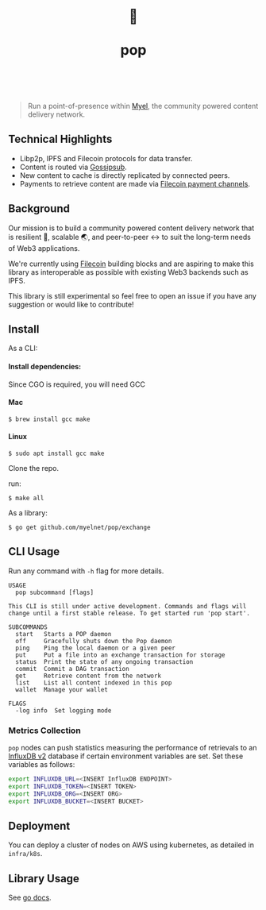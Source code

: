 <h1 align="center">
	<br>
	  	🍿
	<br>
	<br>
	pop
	<br>
	<br>
	<br>
</h1>

> Run a point-of-presence within [Myel](https://www.myel.network/), the community powered content delivery network.


## Technical Highlights

- Libp2p, IPFS and Filecoin protocols for data transfer.
- Content is routed via [Gossipsub](https://github.com/libp2p/specs/tree/master/pubsub/gossipsub).
- New content to cache is directly replicated by connected peers.
- Payments to retrieve content are made via [Filecoin payment channels](https://spec.filecoin.io/systems/filecoin_token/payment_channels/).  

## Background

Our mission is to build a community powered content delivery network that is resilient 🦾, scalable 🌏, and peer-to-peer ↔️ to suit the long-term needs of Web3 applications.

We're currently using [Filecoin](https://filecoin.io/) building blocks and are aspiring to make this library as interoperable as possible with existing Web3 backends such as IPFS.

This library is still experimental so feel free to open an issue if you have any suggestion or would like to contribute!

## Install

As a CLI:

#### Install dependencies:
Since CGO is required, you will need GCC

#### Mac
```commandline
$ brew install gcc make
```

#### Linux
```commandline
$ sudo apt install gcc make
```

Clone the repo.

run:
```commandline
$ make all
```

As a library:

```commandline
$ go get github.com/myelnet/pop/exchange
```

## CLI Usage

Run any command with `-h` flag for more details.

```
USAGE
  pop subcommand [flags]

This CLI is still under active development. Commands and flags will
change until a first stable release. To get started run 'pop start'.

SUBCOMMANDS
  start   Starts a POP daemon
  off     Gracefully shuts down the Pop daemon
  ping    Ping the local daemon or a given peer
  put     Put a file into an exchange transaction for storage
  status  Print the state of any ongoing transaction
  commit  Commit a DAG transaction
  get     Retrieve content from the network
  list    List all content indexed in this pop
  wallet  Manage your wallet

FLAGS
  -log info  Set logging mode
```

### Metrics Collection

`pop` nodes can push statistics measuring the performance of retrievals to an
[InfluxDB v2](https://www.influxdata.com/) database if certain
environment variables are set.
Set these variables as follows:

```bash
export INFLUXDB_URL=<INSERT InfluxDB ENDPOINT>
export INFLUXDB_TOKEN=<INSERT TOKEN>
export INFLUXDB_ORG=<INSERT ORG>
export INFLUXDB_BUCKET=<INSERT BUCKET>
```

## Deployment

You can deploy a cluster of nodes on AWS using kubernetes, as detailed in `infra/k8s`.

## Library Usage

See [go docs](https://pkg.go.dev/github.com/myelnet/pop/exchange).
